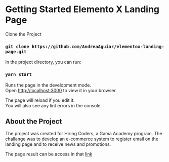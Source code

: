 # Getting Started Elemento X Landing Page

Clone the Project

### `git clone https://github.com/AndreaAguiar/elementox-landing-page.git`

In the project directory, you can run:

### `yarn start`

Runs the page in the development mode.\
Open [http://localhost:3000](http://localhost:3000) to view it in your browser.

The page will reload if you edit it.\
You will also see any lint errors in the console.

## About the Project

The project was created for Hiring Coders, a Gama Academy program. The challange was to develop an e-commerce system to register email on the landing page and to receive news and promotions.

The page result can be access in that [link](https://elementox.netlify.app/)
